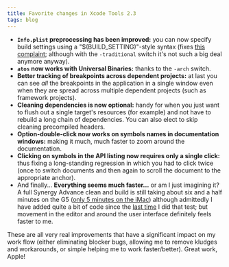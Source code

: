 ```yaml
---
title: Favorite changes in Xcode Tools 2.3
tags: blog
---
```


-   **`Info.plist` preprocessing has been improved:** you can now specify build settings using a "\$(BUILD_SETTING)"-style syntax (fixes [this complaint](http://wincent.com/a/about/wincent/weblog/archives/2006/05/urls_in_preproc.php); although with the `-traditional` switch it's not such a big deal anymore anyway).
-   **`atos` now works with Universal Binaries:** thanks to the `-arch` switch.
-   **Better tracking of breakpoints across dependent projects:** at last you can see _all_ the breakpoints in the application in a single window even when they are spread across multiple dependent projects (such as framework projects).
-   **Cleaning dependencies is now optional:** handy for when you just want to flush out a single target's resources (for example) and not have to rebuild a long chain of dependencies. You can also elect to skip cleaning precompiled headers.
-   **Option-double-click now works on symbols names in documentation windows:** making it much, much faster to zoom around the documentation.
-   **Clicking on symbols in the API listing now requires only a single click:** thus fixing a long-standing regression in which you had to click twice (once to switch documents and then again to scroll the document to the appropriate anchor).
-   And finally... **Everything seems much faster...** or am I just imagining it? A full Synergy Advance clean and build is still taking about six and a half minutes on the G5 ([only 5 minutes on the iMac](http://wincent.com/a/about/wincent/weblog/archives/2006/05/imac_memory_upg.php)) although admittedly I have added quite a bit of code since the [last time](http://wincent.com/a/about/wincent/weblog/archives/2006/03/automated_strip.php) I did that test; but movement in the editor and around the user interface definitely feels faster to me.

These are all very real improvements that have a significant impact on my work flow (either eliminating blocker bugs, allowing me to remove kludges and workarounds, or simple helping me to work faster/better). Great work, Apple!
